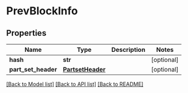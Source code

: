 # PrevBlockInfo

## Properties
Name | Type | Description | Notes
------------ | ------------- | ------------- | -------------
**hash** | **str** |  | [optional] 
**part_set_header** | [**PartsetHeader**](PartsetHeader.md) |  | [optional] 

[[Back to Model list]](../README.md#documentation-for-models) [[Back to API list]](../README.md#documentation-for-api-endpoints) [[Back to README]](../README.md)

